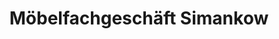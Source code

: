 ---
title: "Möbelfachgeschäft Simankow"
url: /friedland/moebelfachgeschaeft-simankow/
shop: Möbel
---